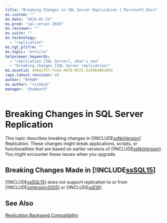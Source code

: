 ```yaml
---
title: "Breaking Changes in SQL Server Replication | Microsoft Docs"
ms.custom: ""
ms.date: "2016-01-22"
ms.prod: "sql-server-2016"
ms.reviewer: ""
ms.suite: ""
ms.technology: 
  - "replication"
ms.tgt_pltfrm: ""
ms.topic: "article"
helpviewer_keywords: 
  - "replication [SQL Server], what's new"
  - "breaking changes [SQL Server replication]"
ms.assetid: 449a2f57-fcbd-4478-8f21-2c646d801699
caps.latest.revision: 49
author: "BYHAM"
ms.author: "rickbyh"
manager: "jhubbard"
---
```

# Breaking Changes in SQL Server Replication
  This topic describes breaking changes in [!INCLUDE[ssNoVersion](../../includes/ssnoversion-md.md)] Replication. These changes might break applications, scripts, or functionalities that are based on earlier versions of [!INCLUDE[ssNoVersion](../../includes/ssnoversion-md.md)]. You might encounter these issues when you upgrade.  
  
## Breaking Changes Made in [!INCLUDE[ssSQL15](../../includes/sssql15-md.md)]  
 [!INCLUDE[ssSQL15](../../includes/sssql15-md.md)] does not support replication to or from [!INCLUDE[ssVersion2005](../../includes/ssversion2005-md.md)] or [!INCLUDE[ssEW](../../includes/ssew-md.md)].  
  
## See Also  
 [Replication Backward Compatibility](../../relational-databases/replication/replication-backward-compatibility.md)  
  
  